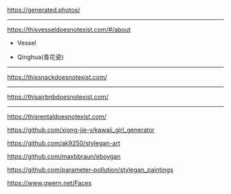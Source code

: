



https://generated.photos/


---


https://thisvesseldoesnotexist.com/#/about

- Vessel

- Qinghua(青花瓷)


---

https://thissnackdoesnotexist.com/

---

https://thisairbnbdoesnotexist.com/

---

https://thisrentaldoesnotexist.com/



https://github.com/xiong-jie-y/kawaii_girl_generator



https://github.com/ak9250/stylegan-art



https://github.com/maxbbraun/eboygan


https://github.com/parameter-pollution/stylegan_paintings


https://www.gwern.net/Faces